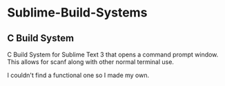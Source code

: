 # Sublime-Build-Systems

## C Build System

C Build System for Sublime Text 3 that opens a command prompt window. This allows for scanf along with other normal terminal use.

I couldn't find a functional one so I made my own.
